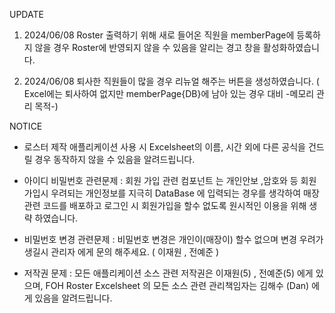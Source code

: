 UPDATE
1. 2024/06/08 Roster 출력하기 위해 새로 들어온 직원을 memberPage에 등록하지 않을 경우 Roster에 반영되지 않을 수 있음을 알리는 경고 창을 활성화하였습니다.

2. 2024/06/08 퇴사한 직원들이 많을 경우 리뉴얼 해주는 버튼을 생성하였습니다. ( Excel에는 퇴사하여 없지만 memberPage{DB}에 남아 있는 경우 대비 -메모리 관리 목적-)

NOTICE
- 로스터 제작 애플리케이션 사용 시 Excelsheet의 이름, 시간 외에 다른 공식을 건드릴 경우 동작하지 않을 수 있음을 알려드립니다.

- 아이디 비밀번호 관련문제 : 회원 가입 관련 컴포넌트 는 개인안보 ,암호와 등 회원가입시 우려되는 개인정보를
지극히 DataBase 에 입력되는 경우를 생각하여 매장 관련 코드를 배포하고 로그인 시 회원가입을 할수 없도록 원시적인 이용을 위해 생략 하였습니다.

- 비밀번호 변경 관련문제 : 비밀번호 변경은 개인이(매장이) 할수 없으며 변경 우려가 생길시 관리자 에게 문의 해주세요. ( 이재원 , 전예준 )

- 저작권 문제 : 모든 애플리케이션 소스 관련 저작권은 이재원(5) , 전예준(5) 에게 있으며,
FOH Roster Excelsheet 의 모든 소스 관련 관리책임자는 김해수 (Dan) 에게 있음을 알려드립니다.

